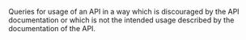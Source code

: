 Queries for usage of an API in a way which is discouraged by the API documentation
or which is not the intended usage described by the documentation of the API.
